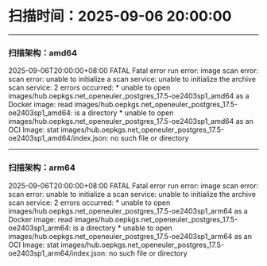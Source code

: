 # 扫描时间：2025-09-06 20:00:00

--- 
 ### 扫描架构：amd64 
2025-09-06T20:00:00+08:00	FATAL	Fatal error	run error: image scan error: scan error: unable to initialize a scan service: unable to initialize the archive scan service: 2 errors occurred:
	* unable to open images/hub.oepkgs.net_openeuler_postgres_17.5-oe2403sp1_amd64 as a Docker image: read images/hub.oepkgs.net_openeuler_postgres_17.5-oe2403sp1_amd64: is a directory
	* unable to open images/hub.oepkgs.net_openeuler_postgres_17.5-oe2403sp1_amd64 as an OCI Image: stat images/hub.oepkgs.net_openeuler_postgres_17.5-oe2403sp1_amd64/index.json: no such file or directory




--- 
 ### 扫描架构：arm64 
2025-09-06T20:00:00+08:00	FATAL	Fatal error	run error: image scan error: scan error: unable to initialize a scan service: unable to initialize the archive scan service: 2 errors occurred:
	* unable to open images/hub.oepkgs.net_openeuler_postgres_17.5-oe2403sp1_arm64 as a Docker image: read images/hub.oepkgs.net_openeuler_postgres_17.5-oe2403sp1_arm64: is a directory
	* unable to open images/hub.oepkgs.net_openeuler_postgres_17.5-oe2403sp1_arm64 as an OCI Image: stat images/hub.oepkgs.net_openeuler_postgres_17.5-oe2403sp1_arm64/index.json: no such file or directory



